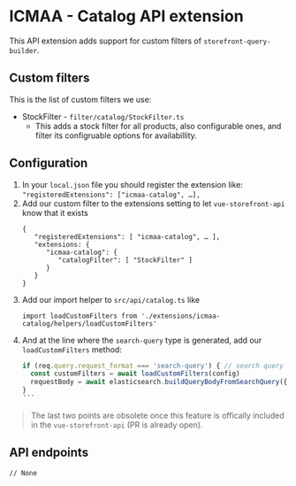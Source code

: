 # ICMAA - Catalog API extension

This API extension adds support for custom filters of `storefront-query-builder`.

## Custom filters

This is the list of custom filters we use:

* StockFilter - `filter/catalog/StockFilter.ts`
  * This adds a stock filter for all products, also configurable ones, and filter its configruable options for availabillity.

## Configuration

1. In your `local.json` file you should register the extension like:
   `"registeredExtensions": ["icmaa-catalog", …],`
1. Add our custom filter to the extensions setting to let `vue-storefront-api` know that it exists
   ```
   {
      "registeredExtensions": [ "icmaa-catalog", … ],
      "extensions: {
         "icmaa-catalog": {
            "catalogFilter": [ "StockFilter" ]
         }
      }
   }
1. Add our import helper to `src/api/catalog.ts` like
   ```
   import loadCustomFilters from './extensions/icmaa-catalog/helpers/loadCustomFilters'
   ```
1. And at the line where the `search-query` type is generated, add our `loadCustomFilters` method:
   ```js
   if (req.query.request_format === 'search-query') { // search query and not Elastic DSL - we need to translate it
     const customFilters = await loadCustomFilters(config)
     requestBody = await elasticsearch.buildQueryBodyFromSearchQuery({ config, queryChain: bodybuilder(), searchQuery: new SearchQuery(requestBody), customFilters })
   }
   ´´´

> The last two points are obsolete once this feature is offically included in the `vue-storefront-api` (PR is already open).

## API endpoints
```
// None
```
